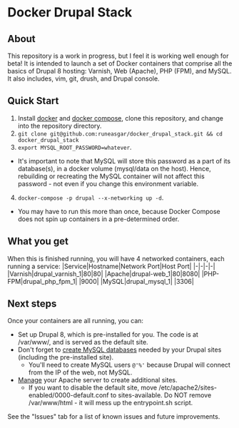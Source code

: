 # Docker Drupal Stack

## About
This repository is a work in progress, but I feel it is working well enough for beta! It is intended to launch a set of Docker containers that comprise all the basics of Drupal 8 hosting: Varnish, Web (Apache), PHP (FPM), and MySQL. It also includes, vim, git, drush, and Drupal console.

## Quick Start
1. Install [docker](https://docs.docker.com/engine/installation/) and [docker compose](https://docs.docker.com/compose/install/), clone this repository, and change into the repository directory.
2. `git clone git@github.com:runeasgar/docker_drupal_stack.git && cd docker_drupal_stack`
3. `export MYSQL_ROOT_PASSWORD=whatever`.
  * It's important to note that MySQL will store this password as a part of its database(s), in a docker volume (mysql/data on the host). Hence, rebuilding or recreating the MySQL container will not affect this password - not even if you change this environment variable.
4. `docker-compose -p drupal --x-networking up -d`.
  * You may have to run this more than once, because Docker Compose does not spin up containers in a pre-determined order.

## What you get
When this is finished running, you will have 4 networked containers, each running a service: 
|Service|Hostname|Network Port|Host Port|
|-|-|-|-|
|Varnish|drupal_varnish_1|80|80|
|Apache|drupal-web_1|80|8080|
|PHP-FPM|drupal_php_fpm_1| |9000|
|MySQL|drupal_mysql_1| |3306|

## Next steps
Once your containers are all running, you can:
* Set up Drupal 8, which is pre-installed for you. The code is at /var/www/, and is served as the default site.
* Don't forget to [create MySQL databases](https://www.drupal.org/documentation/install/create-database#mysql_commands) needed by your Drupal sites (including the pre-installed site).
  * You'll need to create MySQL users `@'%'` because Drupal will connect from the IP of the web, not MySQL.
* [Manage](https://help.ubuntu.com/lts/serverguide/httpd.html) your Apache server to create additional sites.
  * If you want to disable the default site, move /etc/apache2/sites-enabled/0000-default.conf to sites-available. Do NOT remove /var/www/html - it will mess up the entrypoint.sh script.

See the "Issues" tab for a list of known issues and future improvements.
